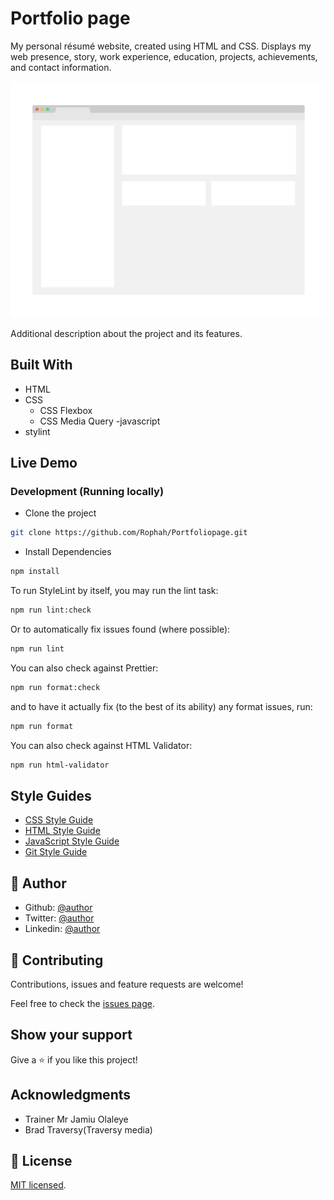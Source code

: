 # Portfolio page

My personal résumé website, created using HTML and CSS. Displays my web presence, story, work experience, education, projects, achievements, and contact information.

![screenshot](./app_screenshot.png)

Additional description about the project and its features.

## Built With

- HTML
- CSS
  - CSS Flexbox
  - CSS Media Query
  -javascript
- stylint

## Live Demo

### Development (Running locally)

- Clone the project

```bash
git clone https://github.com/Rophah/Portfoliopage.git

```

- Install Dependencies

```bash
npm install
```

To run StyleLint by itself, you may run the lint task:

```bash
npm run lint:check
```

Or to automatically fix issues found (where possible):

```bash
npm run lint
```

You can also check against Prettier:

```bash
npm run format:check
```

and to have it actually fix (to the best of its ability) any format issues, run:

```bash
npm run format
```

You can also check against HTML Validator:

```bash
npm run html-validator
```

## Style Guides

- [CSS Style Guide](http://udacity.github.io/frontend-nanodegree-styleguide/css.html)
- [HTML Style Guide](http://udacity.github.io/frontend-nanodegree-styleguide/index.html)
- [JavaScript Style Guide](http://udacity.github.io/frontend-nanodegree-styleguide/javascript.html)
- [Git Style Guide](https://udacity.github.io/git-styleguide/)

## 👤 Author

- Github: [@author](https://github.com/author)
- Twitter: [@author](https://twitter.com/author)
- Linkedin: [@author](https://www.linkedin.com/in/author/)

## 🤝 Contributing

Contributions, issues and feature requests are welcome!

Feel free to check the [issues page](../../issues).

## Show your support

Give a ⭐️ if you like this project!

## Acknowledgments

- Trainer Mr Jamiu Olaleye
- Brad Traversy(Traversy media)

## 📝 License

[MIT licensed](./LICENSE).
